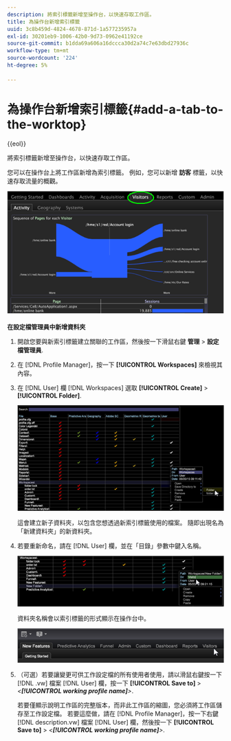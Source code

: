 ```yaml
---
description: 將索引標籤新增至操作台，以快速存取工作區。
title: 為操作台新增索引標籤
uuid: 3c8b459d-4824-4678-871d-1a577235957a
exl-id: 30201eb9-1006-42b0-9d73-0962e41192ce
source-git-commit: b1dda69a606a16dccca30d2a74c7e63dbd27936c
workflow-type: tm+mt
source-wordcount: '224'
ht-degree: 5%

---
```


# 為操作台新增索引標籤{#add-a-tab-to-the-worktop}

{{eol}}

將索引標籤新增至操作台，以快速存取工作區。

您可以在操作台上將工作區新增為索引標籤。 例如，您可以新增 **訪客** 標籤，以快速存取流量的概觀。

![](assets/client-tab.png)

**在設定檔管理員中新增資料夾**

1. 開啟您要與新索引標籤建立關聯的工作區，然後按一下滑鼠右鍵 **管理** > **設定檔管理員**.
1. 在 [!DNL Profile Manager]，按一下 **[!UICONTROL Workspaces]** 來檢視其內容。
1. 在 [!DNL User] 欄 [!DNL Workspaces] 選取 **[!UICONTROL Create]** > **[!UICONTROL Folder]**.

   ![](assets/tabs_on_worktop.png)

   這會建立新子資料夾，以包含您想透過新索引標籤使用的檔案。 隨即出現名為「新建資料夾」的新資料夾。
1. 若要重新命名，請在 [!DNL User] 欄，並在「目錄」參數中鍵入名稱。

   ![](assets/tabs_on_workto_1.png)

   資料夾名稱會以索引標籤的形式顯示在操作台中。

   ![](assets/tabs_on_workto_2.png)

1. （可選）若要讓變更可供工作設定檔的所有使用者使用，請以滑鼠右鍵按一下 [!DNL .vw] 檔案 [!DNL User] 欄，按一下 **[!UICONTROL Save to]** > *&lt;**[!UICONTROL working profile name]**>*.

   若要僅顯示說明工作區的完整版本，而非此工作區的縮圖，您必須將工作區儲存至工作設定檔。 若要這麼做，請在 [!DNL Profile Manager]，按一下右鍵 [!DNL description.vw] 檔案 [!DNL User] 欄，然後按一下 **[!UICONTROL Save to]** > *&lt;**[!UICONTROL working profile name]**>*.
